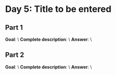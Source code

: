 # Day 5: Title to be entered

## Part 1
**Goal**: \\
**Complete description**: \\ 
**Answer**: \\

## Part 2
**Goal**: \\
**Complete description**: \\ 
**Answer**: \\
